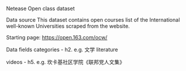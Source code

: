 Netease Open class dataset

Data source
This dataset contains open courses list of the International well-known Universities scraped from the website.

Starting page: https://open.163.com/ocw/

Data fields
categories - h2. e.g. 文学 literature

videos - h5. e.g. 坎卡基社区学院《联邦党人文集》

